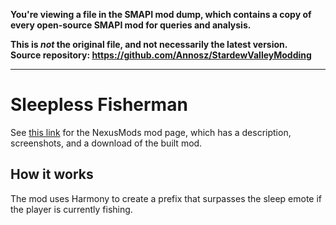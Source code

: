 **You're viewing a file in the SMAPI mod dump, which contains a copy of every open-source SMAPI mod
for queries and analysis.**

**This is _not_ the original file, and not necessarily the latest version.**  
**Source repository: https://github.com/Annosz/StardewValleyModding**

----

# Sleepless Fisherman

See [this link](http://www.nexusmods.com/stardewvalley/mods/5915) for the NexusMods mod page, which has a description, screenshots, and a download of the built mod.

## How it works

The mod uses Harmony to create a prefix that surpasses the sleep emote if the player is currently fishing.